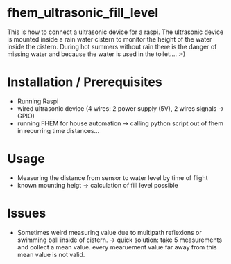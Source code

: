 # fhem_ultrasonic_fill_level

This is how to connect a ultrasonic device for a raspi. The ultrasonic device is mounted inside a rain water cistern to monitor the height of the water inside the cistern.
During hot summers without rain there is the danger of missing water and because the water is used in the toilet.... :-)

# Installation / Prerequisites

- Running Raspi
- wired ultrasonic device (4 wires: 2 power supply (5V), 2 wires signals -> GPIO)
- running FHEM for house automation -> calling python script out of fhem in recurring time distances...

# Usage

- Measuring the distance from sensor to water level by time of flight
- known mounting heigt -> calculation of fill level possible

# Issues

- Sometimes weird measuring value due to multipath reflexions or swimming ball inside of cistern. -> quick solution: take 5 measurements and collect a mean value. every mearuement value far away from this mean value is not valid.
